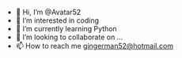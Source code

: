 - 👋 Hi, I’m @Avatar52
- 👀 I’m interested in coding
- 🌱 I’m currently learning Python
- 💞️ I’m looking to collaborate on ...
- 📫 How to reach me gingerman52@hotmail.com

<!---
Avatar52/Avatar52 is a ✨ special ✨ repository because its `README.md` (this file) appears on your GitHub profile.
You can click the Preview link to take a look at your changes.
--->
